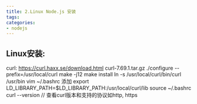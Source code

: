 ```yaml
---
title: 2.Linux Node.js 安装
tags:
categories:
- nodejs
---
```

<!-- date: 2020-01-06 13:50:12    //可以添加到上面-->

## Linux安装:
curl: https://curl.haxx.se/download.html
	 curl-7.69.1.tar.gz
	 ./configure --prefix=/usr/local/curl
	 make -j12
	 make install
	 ln -s /usr/local/curl/bin/curl /usr/bin
	 vim ~/.bashrc 添加 export LD_LIBRARY_PATH=$LD_LIBRARY_PATH:/usr/local/curl/lib
	 source ~/.bashrc
	 curl --version 		// 查看curl版本和支持的协议如http, https
